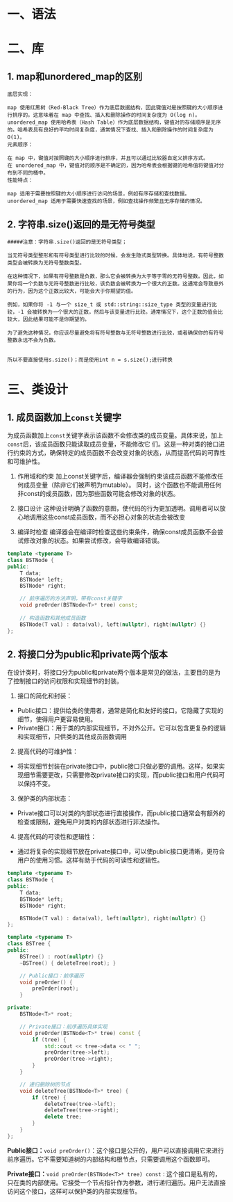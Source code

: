# 一、语法






# 二、库
## 1. map和unordered_map的区别

    底层实现：

    map 使用红黑树（Red-Black Tree）作为底层数据结构，因此键值对是按照键的大小顺序进行排序的。这意味着在 map 中查找、插入和删除操作的时间复杂度为 O(log n)。
    unordered_map 使用哈希表（Hash Table）作为底层数据结构，键值对的存储顺序是无序的。哈希表具有良好的平均时间复杂度，通常情况下查找、插入和删除操作的时间复杂度为 O(1)。
    元素顺序：

    在 map 中，键值对按照键的大小顺序进行排序，并且可以通过比较器自定义排序方式。
    在 unordered_map 中，键值对的顺序是不确定的，因为哈希表会根据键的哈希值将键值对分布到不同的桶中。
    性能特点：

    map 适用于需要按照键的大小顺序进行访问的场景，例如有序存储和查找数据。
    unordered_map 适用于需要快速查找的场景，例如查找操作频繁且无序存储的情况。

## 2. 字符串.size()返回的是无符号类型

    #####注意：字符串.size()返回的是无符号类型；

    当无符号类型整形和有符号类型进行比较的时候，会发生隐式类型转换。具体地说，有符号整数类型会被转换为无符号整数类型。

    在这种情况下，如果有符号整数是负数，那么它会被转换为大于等于零的无符号整数。因此，如果你将一个负数与无符号整数进行比较，该负数会被转换为一个很大的正数。这通常会导致意外的行为，因为这个正数比较大，可能会大于你期望的值。

    例如，如果你将 -1 与一个 size_t 或 std::string::size_type 类型的变量进行比较，-1 会被转换为一个很大的正数，然后与该变量进行比较。通常情况下，这个正数的值会比较大，因此结果可能不是你期望的。

    为了避免这种情况，你应该尽量避免将有符号整数与无符号整数进行比较，或者确保你的有符号整数永远不会为负数。


    所以不要直接使用s.size()；而是使用int n = s.size();进行转换


# 三、类设计
## 1. 成员函数加上`const`关键字
为成员函数加上`const`关键字表示该函数不会修改类的成员变量。具体来说，加上`const`后，该成员函数只能读取成员变量，不能修改它   们。这是一种对类的接口进行约束的方式，确保特定的成员函数不会改变对象的状态，从而提高代码的可靠性和可维护性。

1. 作用域和约束
加上const关键字后，编译器会强制约束该成员函数不能修改任何成员变量（除非它们被声明为mutable）。
同时，这个函数也不能调用任何非const的成员函数，因为那些函数可能会修改对象的状态。

2. 接口设计
这种设计明确了函数的意图，使代码的行为更加透明。调用者可以放心地调用这些const成员函数，而不必担心对象的状态会被改变

3. 编译时检查
编译器会在编译时检查这些约束条件，确保const成员函数不会尝试修改对象的状态。如果尝试修改，会导致编译错误。

```cpp
template <typename T>
class BSTNode {
public:
    T data;
    BSTNode* left;
    BSTNode* right;

    // 前序遍历的方法声明，带有const关键字
    void preOrder(BSTNode<T>* tree) const;
    
    // 构造函数和其他成员函数
    BSTNode(T val) : data(val), left(nullptr), right(nullptr) {}
};
```
## 2. 将接口分为public和private两个版本

在设计类时，将接口分为public和private两个版本是常见的做法，主要目的是为了控制接口的访问权限和实现细节的封装。

1. 接口的简化和封装：
+ Public接口：提供给类的使用者，通常是简化和友好的接口。它隐藏了实现的细节，使得用户更容易使用。
+ Private接口：用于类的内部实现细节，不对外公开。它可以包含更复杂的逻辑和实现细节，只供类的其他成员函数调用

2. 提高代码的可维护性：
+ 将实现细节封装在private接口中，public接口只做必要的调用。这样，如果实现细节需要更改，只需要修改private接口的实现，而public接口和用户代码可以保持不变。

3. 保护类的内部状态：
+ Private接口可以对类的内部状态进行直接操作，而public接口通常会有额外的检查或限制，避免用户对类的内部状态进行非法操作。

4. 提高代码的可读性和逻辑性：
+ 通过将复杂的实现细节放在private接口中，可以使public接口更清晰，更符合用户的使用习惯。这样有助于代码的可读性和逻辑性。

```cpp
template <typename T>
class BSTNode {
public:
    T data;
    BSTNode* left;
    BSTNode* right;

    BSTNode(T val) : data(val), left(nullptr), right(nullptr) {}
};

template <typename T>
class BSTree {
public:
    BSTree() : root(nullptr) {}
    ~BSTree() { deleteTree(root); }

    // Public接口：前序遍历
    void preOrder() {
        preOrder(root);
    }

private:
    BSTNode<T>* root;

    // Private接口：前序遍历具体实现
    void preOrder(BSTNode<T>* tree) const {
        if (tree) {
            std::cout << tree->data << " ";
            preOrder(tree->left);
            preOrder(tree->right);
        }
    }

    // 递归删除树的节点
    void deleteTree(BSTNode<T>* tree) {
        if (tree) {
            deleteTree(tree->left);
            deleteTree(tree->right);
            delete tree;
        }
    }
};
```
**Public接口：**`void preOrder()`：这个接口是公开的，用户可以直接调用它来进行前序遍历。它不需要知道树的内部结构和根节点，只需要调用这个函数即可。

**Private接口：**`void preOrder(BSTNode<T>* tree) const：`这个接口是私有的，只在类的内部使用。它接受一个节点指针作为参数，进行递归遍历。用户无法直接访问这个接口，这样可以保护类的内部实现细节。








